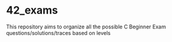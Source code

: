 # 42_exams
This repository aims to organize all the possible C Beginner Exam questions/solutions/traces based on levels
